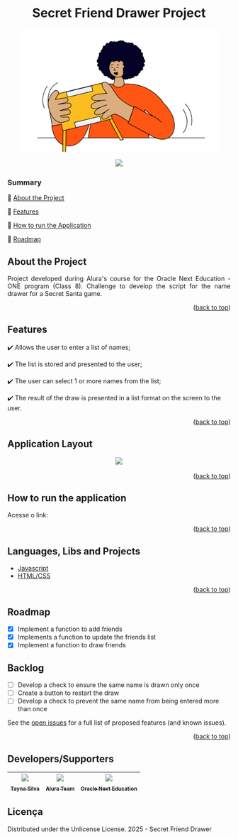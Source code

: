 <a id="readme-top"></a>
<h1 align="center">Secret Friend Drawer Project </h1> 
<p align="center">
<img src ="https://github.com/Taykazuhiro/Challenge-amigosecreto-one8/blob/c4a0185ada2629a35e9bb415522fab3e96ef2ae8/assets/amigo-secreto.png"/>
</p>

<p align="center">
  <img src="https://img.shields.io/badge/status-developing-brightgree"/>
</p>

### Summary 

:small_blue_diamond: [About the Project](#about-the-project)

:small_blue_diamond: [Features](#features)

:small_blue_diamond: [How to run the Application](#How-to-run-the-application)

:small_blue_diamond: [Roadmap](#Roadmap)


## About the Project 

<p align="justify">
  Project developed during Alura's course for the Oracle Next Education - ONE program (Class 8). Challenge to develop the script for the name drawer for a Secret Santa game.
</p>
<p align="right">(<a href="#readme-top">back to top</a>)</p>

## Features

:heavy_check_mark: Allows the user to enter a list of names; 

:heavy_check_mark: The list is stored and presented to the user;  

:heavy_check_mark: The user can select 1 or more names from the list;  

:heavy_check_mark: The result of the draw is presented in a list format on the screen to the user.

<p align="right">(<a href="#readme-top">back to top</a>)</p>

## Application Layout

<p align="center">
<img src = "assets\vídeo projeto challenge (1).gif">
</p>

<p align="right">(<a href="#readme-top">back to top</a>)</p>


## How to run the application

Acesse o link: 

<p align="right">(<a href="#readme-top">back to top</a>)</p>

## Languages, Libs and Projects

- [Javascript](https://developer.mozilla.org/pt-BR/docs/Web/JavaScript)
- [HTML/CSS](https://www.alura.com.br) 

<p align="right">(<a href="#readme-top">back to top</a>)</p>

## Roadmap
- [X] Implement a function to add friends
- [X] Implements a function to update the friends list
- [X] Implement a function to draw friends

## Backlog

- [ ] Develop a check to ensure the same name is drawn only once
- [ ] Create a button to restart the draw
- [ ] Develop a check to prevent the same name from being entered more than once

See the [open issues](https://github.com/Taykazuhiro/Challenge-amigosecreto-one8/issues) for a full list of proposed features (and known issues).

<p align="right">(<a href="#readme-top">back to top</a>)</p>

## Developers/Supporters

| [<img src="https://avatars.githubusercontent.com/u/187814402?s=96&v=4" width=115><br><sub>Tayna Silva</sub>](https://github.com/Taykazuhiro) |  [<img src="https://avatars.githubusercontent.com/u/4975968?s=200&v=4" width=115><br><sub>Alura Team</sub>](https://github.com/alura-cursos) |  [<img src="https://www.oracle.com/a/ocom/img/rh03-one-br-logo.png" width=115><br><sub>Oracle Next Education</sub>](https://github.com/oracle) |
| :---: | :---: | :---: 

## Licença 
Distributed under the Unlicense License.
2025 - Secret Friend Drawer
